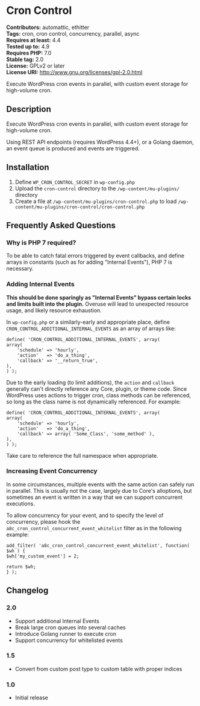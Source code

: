 # Cron Control #
**Contributors:** automattic, ethitter  
**Tags:** cron, cron control, concurrency, parallel, async  
**Requires at least:** 4.4  
**Tested up to:** 4.9  
**Requires PHP:** 7.0  
**Stable tag:** 2.0  
**License:** GPLv2 or later  
**License URI:** http://www.gnu.org/licenses/gpl-2.0.html  

Execute WordPress cron events in parallel, with custom event storage for high-volume cron.

## Description ##

Execute WordPress cron events in parallel, with custom event storage for high-volume cron.

Using REST API endpoints (requires WordPress 4.4+), or a Golang daemon, an event queue is produced and events are triggered.

## Installation ##

1. Define `WP_CRON_CONTROL_SECRET` in `wp-config.php`
1. Upload the `cron-control` directory to the `/wp-content/mu-plugins/` directory
1. Create a file at `/wp-content/mu-plugins/cron-control.php` to load `/wp-content/mu-plugins/cron-control/cron-control.php`

## Frequently Asked Questions ##

### Why is PHP 7 required? ###

To be able to catch fatal errors triggered by event callbacks, and define arrays in constants (such as for adding "Internal Events"), PHP 7 is necessary.

### Adding Internal Events ###

**This should be done sparingly as "Internal Events" bypass certain locks and limits built into the plugin.** Overuse will lead to unexpected resource usage, and likely resource exhaustion.

In `wp-config.php` or a similarly-early and appropriate place, define `CRON_CONTROL_ADDITIONAL_INTERNAL_EVENTS` as an array of arrays like:

```
define( 'CRON_CONTROL_ADDITIONAL_INTERNAL_EVENTS', array(
array(
	'schedule' => 'hourly',
	'action'   => 'do_a_thing',
	'callback' => '__return_true',
),
) );
```

Due to the early loading (to limit additions), the `action` and `callback` generally can't directly reference any Core, plugin, or theme code. Since WordPress uses actions to trigger cron, class methods can be referenced, so long as the class name is not dynamically referenced. For example:

```
define( 'CRON_CONTROL_ADDITIONAL_INTERNAL_EVENTS', array(
array(
	'schedule' => 'hourly',
	'action'   => 'do_a_thing',
	'callback' => array( 'Some_Class', 'some_method' ),
),
) );
```

Take care to reference the full namespace when appropriate.

### Increasing Event Concurrency ###

In some circumstances, multiple events with the same action can safely run in parallel. This is usually not the case, largely due to Core's alloptions, but sometimes an event is written in a way that we can support concurrent executions.

To allow concurrency for your event, and to specify the level of concurrency, please hook the `a8c_cron_control_concurrent_event_whitelist` filter as in the following example:

```
add_filter( 'a8c_cron_control_concurrent_event_whitelist', function( $wh ) {
$wh['my_custom_event'] = 2;

return $wh;
} );
```

## Changelog ##

### 2.0 ###
* Support additional Internal Events
* Break large cron queues into several caches
* Introduce Golang runner to execute cron
* Support concurrency for whitelisted events

### 1.5 ###
* Convert from custom post type to custom table with proper indices

### 1.0 ###
* Initial release

